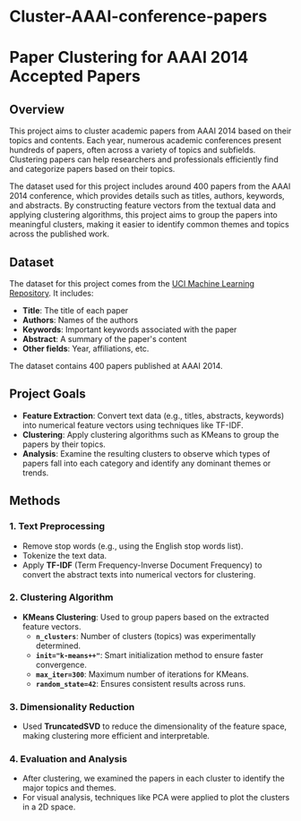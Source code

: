 # Cluster-AAAI-conference-papers

# Paper Clustering for AAAI 2014 Accepted Papers

## Overview
This project aims to cluster academic papers from AAAI 2014 based on their topics and contents. Each year, numerous academic conferences present hundreds of papers, often across a variety of topics and subfields. Clustering papers can help researchers and professionals efficiently find and categorize papers based on their topics.

The dataset used for this project includes around 400 papers from the AAAI 2014 conference, which provides details such as titles, authors, keywords, and abstracts. By constructing feature vectors from the textual data and applying clustering algorithms, this project aims to group the papers into meaningful clusters, making it easier to identify common themes and topics across the published work.

## Dataset
The dataset for this project comes from the [UCI Machine Learning Repository](https://archive.ics.uci.edu/ml/datasets/AAAI+2014+Accepted+Papers!). It includes:
- **Title**: The title of each paper
- **Authors**: Names of the authors
- **Keywords**: Important keywords associated with the paper
- **Abstract**: A summary of the paper's content
- **Other fields**: Year, affiliations, etc.

The dataset contains 400 papers published at AAAI 2014.

## Project Goals
- **Feature Extraction**: Convert text data (e.g., titles, abstracts, keywords) into numerical feature vectors using techniques like TF-IDF.
- **Clustering**: Apply clustering algorithms such as KMeans to group the papers by their topics.
- **Analysis**: Examine the resulting clusters to observe which types of papers fall into each category and identify any dominant themes or trends.

## Methods
### 1. **Text Preprocessing**
   - Remove stop words (e.g., using the English stop words list).
   - Tokenize the text data.
   - Apply **TF-IDF** (Term Frequency-Inverse Document Frequency) to convert the abstract texts into numerical vectors for clustering.

### 2. **Clustering Algorithm**
   - **KMeans Clustering**: Used to group papers based on the extracted feature vectors.
     - **`n_clusters`**: Number of clusters (topics) was experimentally determined.
     - **`init="k-means++"`**: Smart initialization method to ensure faster convergence.
     - **`max_iter=300`**: Maximum number of iterations for KMeans.
     - **`random_state=42`**: Ensures consistent results across runs.

### 3. **Dimensionality Reduction**
   - Used **TruncatedSVD** to reduce the dimensionality of the feature space, making clustering more efficient and interpretable.

### 4. **Evaluation and Analysis**
   - After clustering, we examined the papers in each cluster to identify the major topics and themes.
   - For visual analysis, techniques like PCA were applied to plot the clusters in a 2D space.

